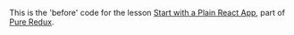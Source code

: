 This is the 'before' code for the lesson [Start with a Plain React App](https://daveceddia.podia.com/courses/pure-redux/53990-the-basics/152866-start-with-a-plain-react-app), part of [Pure Redux](https://daveceddia.com/pure-redux/).
